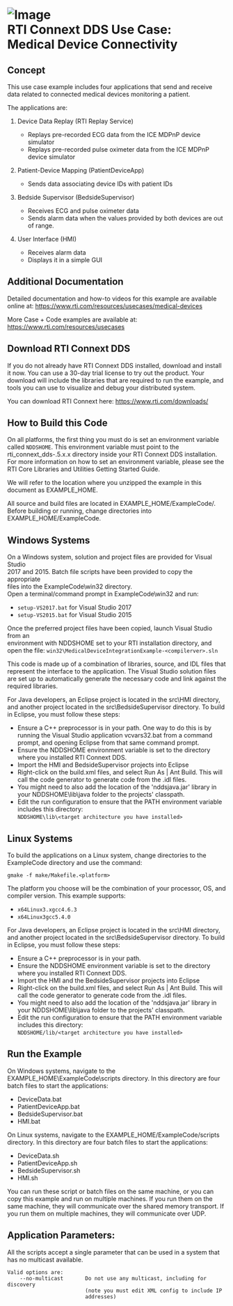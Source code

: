 ![Image](https://www.rti.com/hubfs/RTI_Oct2016/Images/rti-logounit.png)  
RTI Connext DDS Use Case:  
Medical Device Connectivity
=======================================================================

Concept
-------
This use case example includes four applications that send and receive
data related to connected medical devices monitoring a patient.

The applications are:

1. Device Data Replay (RTI Replay Service)
	- Replays pre-recorded ECG data from the ICE MDPnP device
	  simulator
	- Replays pre-recorded pulse oximeter data from the ICE MDPnP
	  device simulator

2. Patient-Device Mapping (PatientDeviceApp)
	- Sends data associating device IDs with patient IDs

3. Bedside Supervisor (BedsideSupervisor)
	- Receives ECG and pulse oximeter data
	- Sends alarm data when the values provided by both devices are
	  out of range.

4. User Interface (HMI)
	- Receives alarm data
	- Displays it in a simple GUI


Additional Documentation
------------------------
Detailed documentation and how-to videos for this example are available online at:
  https://www.rti.com/resources/usecases/medical-devices

More Case + Code examples are available at:
  https://www.rti.com/resources/usecases


Download RTI Connext DDS
------------------------
If you do not already have RTI Connext DDS installed, download and install it
now. You can use a 30-day trial license to try out the product. Your download
will include the libraries that are required to run the example, and tools you
can use to visualize and debug your distributed system.

You can download RTI Connext here: https://www.rti.com/downloads/


How to Build this Code
----------------------
On all platforms, the first thing you must do is set an environment variable
called `NDDSHOME`. This environment variable must point to the
rti_connext_dds-.5.x.x directory inside your RTI Connext DDS installation. For
more information on how to set an environment variable, please see the RTI
Core Libraries and Utilities Getting Started Guide.

We will refer to the location where you unzipped the example in this document
as EXAMPLE_HOME.

All source and build files are located in EXAMPLE_HOME/ExampleCode/.  Before
building or running, change directories into EXAMPLE_HOME/ExampleCode.


Windows Systems
---------------
On a Windows system, solution and project files are provided for Visual Studio  
2017 and 2015.  Batch file scripts have been provided to copy the appropriate  
files into the ExampleCode\win32 directory.  
Open a terminal/command prompt in ExampleCode\win32 and run:
 * `setup-VS2017.bat` for Visual Studio 2017
 * `setup-VS2015.bat` for Visual Studio 2015

Once the preferred project files have been copied, launch Visual Studio from an  
environment with NDDSHOME set to your RTI installation directory, and open the file:
`win32\MedicalDeviceIntegrationExample-<compilerver>.sln`

This code is made up of a combination of libraries, source, and IDL files that
represent the interface to the application. The Visual Studio solution files
are set up to automatically generate the necessary code and link against the
required libraries.

For Java developers, an Eclipse project is located in the src\HMI directory,
and another project located in the src\BedsideSupervisor directory.
To build in Eclipse, you must follow these steps:
  - Ensure a C++ preprocessor is in your path.  One way to do this is by
    running the Visual Studio application vcvars32.bat from a command
    prompt, and opening Eclipse from that same command prompt.
  - Ensure the NDDSHOME environment variable is set to the directory where
    you installed RTI Connext DDS.
  - Import the HMI and BedsideSupervisor projects into Eclipse
  - Right-click on the build.xml files, and select Run As | Ant Build. This
    will call the code generator to generate code from the .idl files.
  - You might need to also add the location of the 'nddsjava.jar' library
    in your NDDSHOME\lib\java folder to the projects' classpath.
  - Edit the run configuration to ensure that the PATH environment variable
    includes this directory:  
      `NDDSHOME\lib\<target architecture you have installed>`


Linux Systems
-------------
To build the applications on a Linux system, change directories to the
ExampleCode directory and use the command:

`gmake -f make/Makefile.<platform>`  

The platform you choose will be the combination of your processor, OS, and
compiler version.
This example supports:
  - `x64Linux3.xgcc4.6.3`
  - `x64Linux3gcc5.4.0`

For Java developers, an Eclipse project is located in the src\HMI directory,
and another project located in the src\BedsideSupervisor directory.
To build in Eclipse, you must follow these steps:
  - Ensure a C++ preprocessor is in your path.
  - Ensure the NDDSHOME environment variable is set to the directory where
    you installed RTI Connext DDS.
  - Import the HMI and the BedsideSupervisor projects into Eclipse
  - Right-click on the build.xml files, and select Run As | Ant Build. This
    will call the code generator to generate code from the .idl files.
  - You might need to also add the location of the 'nddsjava.jar' library
    in your NDDSHOME\lib\java folder to the projects' classpath.
  - Edit the run configuration to ensure that the PATH environment variable
    includes this directory:  
       `NDDSHOME/lib/<target architecture you have installed>`


Run the Example
---------------
On Windows systems, navigate to the EXAMPLE_HOME\ExampleCode\scripts directory.
In this directory are four batch files to start the applications:  
  - DeviceData.bat
  - PatientDeviceApp.bat
  - BedsideSupervisor.bat
  - HMI.bat

On Linux systems, navigate to the EXAMPLE_HOME/ExampleCode/scripts directory.
In this directory are four batch files to start the applications:  
  - DeviceData.sh
  - PatientDeviceApp.sh
  - BedsideSupervisor.sh
  - HMI.sh

You can run these script or batch files on the same machine, or you can copy
this example and run on multiple machines. If you run them on the same machine,
they will communicate over the shared memory transport. If you run them on
multiple machines, they will communicate over UDP.


Application Parameters:
--------------------------
All the scripts accept a single parameter that can be used in a system that has
no multicast available.  
```
Valid options are:
    --no-multicast       Do not use any multicast, including for discovery
                         (note you must edit XML config to include IP
                         addresses)
```

